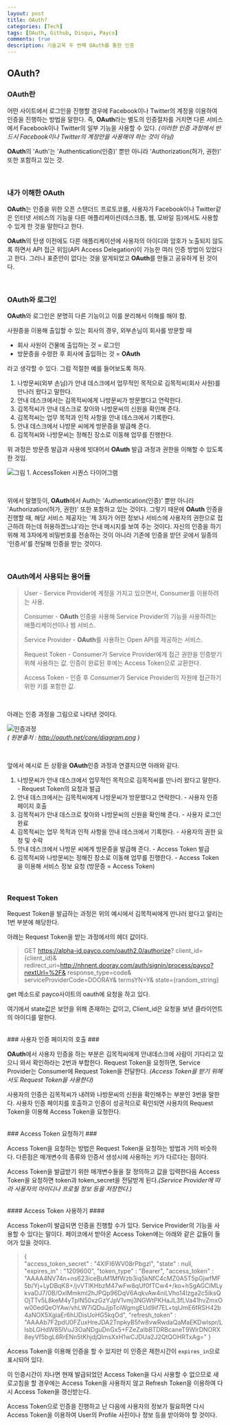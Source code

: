 ```yaml
---
layout: post
title: OAuth?
categories: [Tech]
tags: [OAuth, Github, Disqus, Payco]
comments: true
description: 기술교육 두 번째 OAuth를 통한 인증
---
```


## OAuth? ##

### OAuth란 ###

어떤 사이트에서 로그인을 진행할 경우에 Facebook이나 Twitter의 계정을 이용하여 인증을 진행하는 방법을 말한다. 즉, **OAuth**라는 별도의 인증절차를 거치면 다른 서비스에서 Facebook이나 Twitter의 일부 기능을 사용할 수 있다. *(이러한 인증 과정에서 반드시 Facebook이나 Twitter의 계정만을 사용해야 하는 것이 아님)*

**OAuth**의 'Auth'는 'Authentication(인증)' 뿐만 아니라 'Authorization(허가, 권한)' 또한 포함하고 있는 것.

<br>

### 내가 이해한 OAuth ###

**OAuth**는 인증을 위한 오픈 스탠더드 프로토코롤, 사용자가 Facebook이나 Twitter같은 인터넷 서비스의 기능을 다른 애플리케이션(데스크톱, 웹, 모바일 등)에서도 사용할 수 있게 한 것을 말한다고 한다.

**OAuth**의 탄생 이전에도 다른 애플리케이션에 사용자의 아이디와 암호가 노출되지 않도록 하면서 API 접근 위임(API Access Delegation)이 가능한 여러 인증 방법이 있었다고 한다. 그러나 표준안이 없다는 것을 알게되었고 **OAuth**를 만들고 공유하게 된 것이다.

<br>

### OAuth와 로그인 ###

**OAuth**와 로그인은 분명히 다른 기능이고 이를 분리해서 이해를 해야 함.

사원증을 이용해 출입할 수 있는 회사의 경우, 외부손님이 회사를 방문할 때

- 회사 사원이 건물에 출입하는 것 = 로그인
- 방문증을 수령한 후 회사에 출입하는 것 = **OAuth**

라고 생각할 수 있다. 그럼 적절한 예를 들어보도록 하자.

1. 나방문씨(외부 손님)가 안내 데스크에서 업무적인 목적으로 김목적씨(회사 사원)를 만나러 왔다고 말한다.
2. 안내 데스크에서는 김목적씨에게 나방문씨가 방문했다고 연락한다.
3. 김목적씨가 안내 데스크로 찾아와 나방문씨의 신원을 확인해 준다.
4. 김목적씨는 업무 목적과 인적 사항을 안내 데스크에서 기록한다.
5. 안내 데스크에서 나방문 씨에게 방문증을 발급해 준다.
6. 김목적씨와 나방문씨는 정해진 장소로 이동해 업무를 진행한다.

위 과정은 방문증 발급과 사용에 빗대어서 **OAuth** 발급 과정과 권한을 이해할 수 있도록 한 것임.

![그림 1. AccessToken 시퀀스 다이어그램](https://github.com/plus4070/plus4070.github.io/blob/master/assets/resources/img/2016-01-15-OAuth/sequence.PNG?raw=true)

<br>

위에서 말했듯이, **OAuth**에서 Auth는 'Authentication(인증)' 뿐만 아니라 'Authorization(허가, 권한)' 또한 포함하고 있는 것이다. 그렇기 때문에 **OAuth** 인증을 진행할 때, 해당 서비스 제공자는 '제 3자가 어떤 정보나 서비스에 사용자의 권한으로 접근하려 하는데 허용하겠느냐'라는 안내 메시지를 보여 주는 것이다. 자신의 인증을 하기 위해 제 3자에게 비밀번호를 전송하는 것이 아니라 기존에 인증을 받던 곳에서 일종의 '인증서'를 전달해 인증을 받는 것이다.

<br>

### OAuth에서 사용되는 용어들 ###

> User - Service Provider에 계정을 가지고 있으면서, Consumer를 이용하려는 사용.
> 
> Consumer - **OAuth** 인증을 사용해 Service Provider의 기능을 사용하려는 애플리케이션이나 웹 서비스.
> 
> Service Provider - **OAuth**를 사용하는 Open API를 제공하는 서비스.
> 
> Request Token - Consumer가 Service Provider에게 접근 권한을 인증받기 위해 사용하는 값. 인증이 완료된 후에는 Access Token으로 교환한다.
> 
> Access Token - 인증 후 Consumer가 Service Provider의 자원에 접근하기 위한 키를 포함한 값.

<br>

아래는 인증 과정을 그림으로 나타낸 것이다.

![인증과정](http://oauth.net/core/diagram.png) <br>
*( 원본출처 :  http://oauth.net/core/diagram.png )*

<br>

앞에서 예시로 든 상황을 **OAuth**인증 과정과 연결지으면 아래와 같다.

1.	나방문씨가 안내 데스크에서 업무적인 목적으로 김목적씨를 만나러 왔다고 말한다. - Request Token의 요청과 발급
2.	안내 데스크에서는 김목적씨에게 나방문씨가 방문했다고 연락한다. - 사용자 인증 페이지 호출
3.	김목적씨가 안내 데스크로 찾아와 나방문씨의 신원을 확인해 준다. - 사용자 로그인 완료
4.	김목적씨는 업무 목적과 인적 사항을 안내 데스크에서 기록한다. - 사용자의 권한 요청 및 수락
5.	안내 데스크에서 나방문 씨에게 방문증을 발급해 준다. - Access Token 발급
6.	김목적씨와 나방문씨는 정해진 장소로 이동해 업무를 진행한다. - Access Token을 이용해 서비스 정보 요청 (방문증 = Access Token)

<br>

### Request Token ###

Request Token을 발급하는 과정은 위의 예시에서 김목적씨에게 만나러 왔다고 알리는 1번 부분에 해당한다.

아래는 Request Token을 받는 과정에서의 헤더 값이다.

>GET https://alpha-id.payco.com/oauth2.0/authorize?
    client_id={client_id}&
    redirect_uri=http://nhnent.dooray.com/auth/signin/process/payco?nextUrl=%2F&
    response_type=code&
    serviceProviderCode=DOORAY&
    termsYN=Y&
    state={random_string}

get 메소드로 payco사이트의 oauth에 요청을 하고 있다.

여기에서 state값은 보안을 위해 존재하는 값이고, Client_id은 요청을 보낸 클라이언트의 아이디를 말한다.

<br>
### 사용자 인증 페이지의 호출 ###

**OAuth**에서 사용자 인증을 하는 부분은 김목적씨에게 안내데스크에 사람이 기다리고 있으니 와서 확인하라는 2번과 부합한다. Request Token을 요청하면, Service Provider는 Consumer에 Request Token을 전달한다. 
*(Access Token을 받기 위해서도 Request Token을 사용한다)*

사용자의 인증은 김목적씨가 내려와 나방문씨의 신원을 확인해주는 부분인 3번을 말한다. 사용자 인증 페이지를 호출하고 인증이 성공적으로 확인되면 사용자의 Request Token을 이용해 Access Token을 요청한다.

<br>
### Access Token 요청하기 ###

Access Token을 요청하는 방법은 Request Token을 요청하는 방법과 거의 비슷하다. 다른점은 매개변수의 종류와 인증서 생성시에 사용하는 키가 다르다는 점이다.

Access Token을 발급받기 위한 매개변수들을 잘 정의하고 값을 입력한다음 Access Token을 요청하면 token과 token_secret을 전달받게 된다.*(Service Provider에 따라 사용자의 아이디나 프로필 정보 등을 저장한다.)*

<br>
#### Access Token 사용하기 ####

Access Token이 발급되면 인증을 진행할 수가 있다. Service Provider의 기능을 사용할 수 있다는 말이다. 페이코에서 받아온 Access Token에는 아래와 같은 값들이 들어가 있을 것이다.

> {<br>
	"access_token_secret" :  "4XIFI6WV08rPbgzl",
	"state" :  null,
	"expires_in" :  "1209600",
	"token_type" :  "Bearer",
	"access_token" :  "AAAA4NV74n+ns623iceBuM1MfWzb3iq5kNfC4cMZ0A5T5pGjwfMF5b/Yj+LyDBqK8+/jvVTIKHbzM47wFw8qUf0fTCw4+/ko+hSgAGClMLykvaDJ7/0B/OxlMmkml2hJPQp96DqV6AqkvAw4niLVho14Izga2c5IksQOjTTv5L8keM4yTplN50xzGzYJpV1vmj3NGWtPKHaJL3fLVa41hvZmxOw00edQeOYAw/vhLW7iQDuJjpTciWgmgEUd9if7EL+tqIJmE6fRSH42b4aNOX5XgiaEr6hUDisUoHG5kqOd",
	"refresh_token" :  "AAAAb7F2pdU0FZuxHreJDA2TnpkyB5fw8vwRwdaQaMaEKDwlspr/LIsbLGHdW85lVuJ3OaNDguDnGx5+FZeZaIbBTDRBcaneT9WlrDNORX8eyVf5bgL6RrENn5tKhjdjQlmsXxH1wCJDUa2J2QtQOHRTxAg="
	}

Access Token을 이용해 인증을 할 수 있지만 이 인증은 제한시간이 `expires_in`으로 표시되어 있다.

이 인증시간이 지나면 현재 발급되었던 Access Token을 다시 사용할 수 없으므로 새로고침을 할 경우에는 Access Token을 사용하지 않고 Refresh Token을 이용하여 다시 Access Token을 갱신받는다.

Access Token으로 인증을 진행하고 난 다음에 사용자의 정보가 필요하면 다시 Access Token을 이용하여 User의 Profile 사진이나 정보 등을 받아와야 할 것이다.